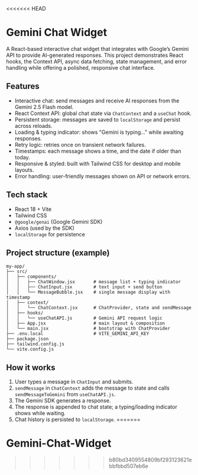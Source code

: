 <<<<<<< HEAD
# Gemini Chat Widget

A React-based interactive chat widget that integrates with Google’s Gemini API to provide AI-generated responses. This project demonstrates React hooks, the Context API, async data fetching, state management, and error handling while offering a polished, responsive chat interface.

## Features

- Interactive chat: send messages and receive AI responses from the Gemini 2.5 Flash model.
- React Context API: global chat state via `ChatContext` and a `useChat` hook.
- Persistent storage: messages are saved to `localStorage` and persist across reloads.
- Loading & typing indicator: shows "Gemini is typing..." while awaiting responses.
- Retry logic: retries once on transient network failures.
- Timestamps: each message shows a time, and the date if older than today.
- Responsive & styled: built with Tailwind CSS for desktop and mobile layouts.
- Error handling: user-friendly messages shown on API or network errors.

## Tech stack

- React 18 + Vite
- Tailwind CSS
- `@google/genai` (Google Gemini SDK)
- Axios (used by the SDK)
- `localStorage` for persistence

## Project structure (example)

```text
my-app/
├── src/
│   ├── components/
│   │   ├── ChatWindow.jsx       # message list + typing indicator
│   │   ├── ChatInput.jsx        # text input + send button
│   │   └── MessageBubble.jsx    # single message display with timestamp
│   ├── context/
│   │   └── ChatContext.jsx      # ChatProvider, state and sendMessage
│   ├── hooks/
│   │   └── useChatAPI.js        # Gemini API request logic
│   ├── App.jsx                  # main layout & composition
│   └── main.jsx                 # bootstrap with ChatProvider
├── .env.local                   # VITE_GEMINI_API_KEY
├── package.json
├── tailwind.config.js
└── vite.config.js
```

## How it works

1. User types a message in `ChatInput` and submits.
2. `sendMessage` in `ChatContext` adds the message to state and calls `sendMessageToGemini` from `useChatAPI.js`.
3. The Gemini SDK generates a response.
4. The response is appended to chat state; a typing/loading indicator shows while waiting.
5. Chat history is persisted to `localStorage`.
=======
# Gemini-Chat-Widget
>>>>>>> b80bd3409554809bf293123621ebbfbbd507eb6e
